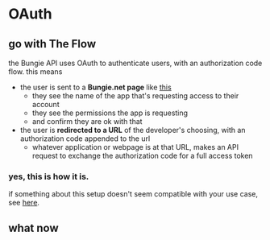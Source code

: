 # OAuth

## go with The Flow

the Bungie API uses OAuth to authenticate users, with an authorization code flow. this means
- the user is sent to a **Bungie.net page** like [this](/img/authorize.png)
  - they see the name of the app that's requesting access to their account
  - they see the permissions the app is requesting
  - and confirm they are ok with that
- the user is **redirected to a URL** of the developer's choosing, with an authorization code appended to the url
  - whatever application or webpage is at that URL, makes an API request to exchange the authorization code for a full access token

### yes, this is how it is.

if something about this setup doesn't seem compatible with your use case, see [here](yes).

## what now
